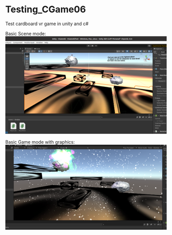 # Testing_CGame06

Test cardboard vr game in unity and c#


Basic Scene mode:
![](https://github.com/Sigsev-Dev/Testing_CGame06/blob/master/Images/Screenshot%20from%202021-12-24%2017-03-15.png)

Basic Game mode with graphics:
![](https://github.com/Sigsev-Dev/Testing_CGame06/blob/master/Images/Screenshot%20from%202021-12-24%2017-09-55.png)
